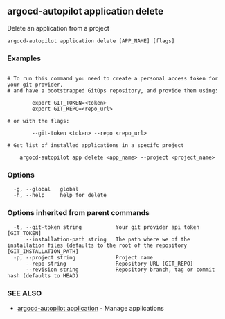 ## argocd-autopilot application delete

Delete an application from a project

```
argocd-autopilot application delete [APP_NAME] [flags]
```

### Examples

```

# To run this command you need to create a personal access token for your git provider,
# and have a bootstrapped GitOps repository, and provide them using:
    
        export GIT_TOKEN=<token>
        export GIT_REPO=<repo_url>

# or with the flags:
    
        --git-token <token> --repo <repo_url>
        
# Get list of installed applications in a specifc project
    
    argocd-autopilot app delete <app_name> --project <project_name>

```

### Options

```
  -g, --global   global
  -h, --help     help for delete
```

### Options inherited from parent commands

```
  -t, --git-token string           Your git provider api token [GIT_TOKEN]
      --installation-path string   The path where we of the installation files (defaults to the root of the repository [GIT_INSTALLATION_PATH]
  -p, --project string             Project name
      --repo string                Repository URL [GIT_REPO]
      --revision string            Repository branch, tag or commit hash (defaults to HEAD)
```

### SEE ALSO

* [argocd-autopilot application](argocd-autopilot_application.md)	 - Manage applications

